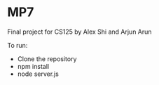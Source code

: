# MP7

Final project for CS125 by Alex Shi and Arjun Arun

To run:
 - Clone the repository
 - npm install
 - node server.js
